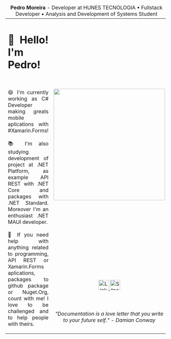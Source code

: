 <table>
  <thead>
    <tr>
      <td colspan="4" align="center">
        <b>Pedro Moreira</b> - Developer at HUNES TECNOLOGIA &#9642; Fullstack Developer &#9642; Analysis and Development of Systems Student
      </td>
    </tr>
  </thead>
  <tbody>
    <tr>
      <td align="justify" colspan="2" rowspan="3">
        <h1>🖖 Hello! I'm Pedro!</h1>
        <br>
        <p>😄 I'm currently working as C# Developer making greats mobile aplications with #Xamarin.Forms!
        <br><br>📚 I'm also studying development of project at .NET Platform, as example API REST with .NET Core and packages with .NET Standard. Moreover I'm an enthusiast .NET MAUI developer.
        <br><br>💬 If you need help with anything related to programming, API REST or Xamarin.Forms aplications, packages to github package or Nuget.Org, count with me! I love to be challenged and to help people with theirs.
      </td>
      <td align="center">
        <img src="https://media-exp1.licdn.com/dms/image/C4D03AQEd9sFW_3uttA/profile-displayphoto-shrink_200_200/0?e=1602115200&v=beta&t=eShsPxTPPr1ScPHy07yTA1VX0Wmq7QvKd7efkTEPd1M" width="350px">
      </td>
    </tr>
      <td align="center">        
        <a href="https://www.linkedin.com/in/devpedroh">
          <image width="32px" alt="LinkedIn" src="https://i.imgur.com/OQUXwNp.jpg">
        </a>
        <a href="https://stackoverflow.com/users/12460526/peedroca?tab=profile">
          <image width="32px" alt="Stackoverflow" src="https://i.imgur.com/gZxmnyn.jpg">
        </a>
      </td>
    </tr>
    <tr>
      <td align="center">
        <i>"Documentation is a love letter that you write to your future self." - Damian Conway</i>
      </td>
    </tr>
  <tbody>
</table>

<!--
**peedroca/peedroca** is a ✨ _special_ ✨ repository because its `README.md` (this file) appears on your GitHub profile.

Here are some ideas to get you started:

- 🔭 I’m currently working on ...
- 🌱 I’m currently learning ...
- 👯 I’m looking to collaborate on ...
- 🤔 I’m looking for help with ...
- 💬 Ask me about ...
- 📫 How to reach me: ...
- 😄 Pronouns: ...
- ⚡ Fun fact: ...
-->
